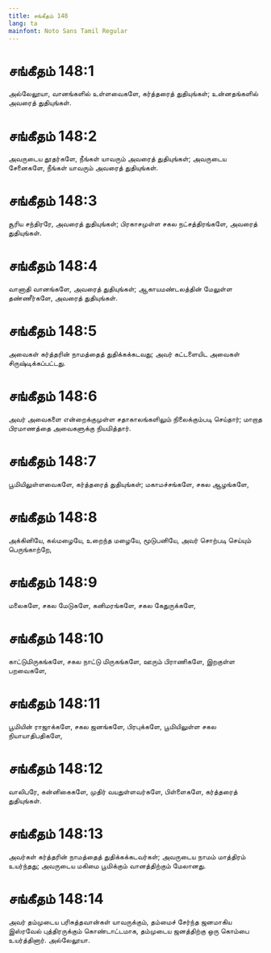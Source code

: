 ```yaml
---
title: சங்கீதம் 148
lang: ta
mainfont: Noto Sans Tamil Regular
---
```


# சங்கீதம் 148:1

அல்லேலூயா, வானங்களில் உள்ளவைகளே, கர்த்தரைத் துதியுங்கள்; உன்னதங்களில் அவரைத் துதியுங்கள்.

# சங்கீதம் 148:2

அவருடைய தூதர்களே, நீங்கள் யாவரும் அவரைத் துதியுங்கள்; அவருடைய சேனைகளே, நீங்கள் யாவரும் அவரைத் துதியுங்கள்.

# சங்கீதம் 148:3

சூரிய சந்திரரே, அவரைத் துதியுங்கள்; பிரகாசமுள்ள சகல நட்சத்திரங்களே, அவரைத் துதியுங்கள்.

# சங்கீதம் 148:4

வானாதி வானங்களே, அவரைத் துதியுங்கள்; ஆகாயமண்டலத்தின் மேலுள்ள தண்ணீர்களே, அவரைத் துதியுங்கள்.

# சங்கீதம் 148:5

அவைகள் கர்த்தரின் நாமத்தைத் துதிக்கக்கடவது; அவர் கட்டளையிட அவைகள் சிருஷ்டிக்கப்பட்டது.

# சங்கீதம் 148:6

அவர் அவைகளை என்றைக்குமுள்ள சதாகாலங்களிலும் நிலைக்கும்படி செய்தார்; மாறாத பிரமாணத்தை அவைகளுக்கு நியமித்தார்.

# சங்கீதம் 148:7

பூமியிலுள்ளவைகளே, கர்த்தரைத் துதியுங்கள்; மகாமச்சங்களே, சகல ஆழங்களே,

# சங்கீதம் 148:8

அக்கினியே, கல்மழையே, உறைந்த மழையே, மூடுபனியே, அவர் சொற்படி செய்யும் பெருங்காற்றே,

# சங்கீதம் 148:9

மலைகளே, சகல மேடுகளே, கனிமரங்களே, சகல கேதுருக்களே,

# சங்கீதம் 148:10

காட்டுமிருகங்களே, சகல நாட்டு மிருகங்களே, ஊரும் பிராணிகளே, இறகுள்ள பறவைகளே,

# சங்கீதம் 148:11

பூமியின் ராஜாக்களே, சகல ஜனங்களே, பிரபுக்களே, பூமியிலுள்ள சகல நியாயாதிபதிகளே,

# சங்கீதம் 148:12

வாலிபரே, கன்னிகைகளே, முதிர் வயதுள்ளவர்களே, பிள்ளைகளே, கர்த்தரைத் துதியுங்கள்.

# சங்கீதம் 148:13

அவர்கள் கர்த்தரின் நாமத்தைத் துதிக்கக்கடவர்கள்; அவருடைய நாமம் மாத்திரம் உயர்ந்தது; அவருடைய மகிமை பூமிக்கும் வானத்திற்கும் மேலானது.

# சங்கீதம் 148:14

அவர் தம்முடைய பரிசுத்தவான்கள் யாவருக்கும், தம்மைச் சேர்ந்த ஜனமாகிய இஸ்ரவேல் புத்திரருக்கும் கொண்டாட்டமாக, தம்முடைய ஜனத்திற்கு ஒரு கொம்பை உயர்த்தினார். அல்லேலூயா.

